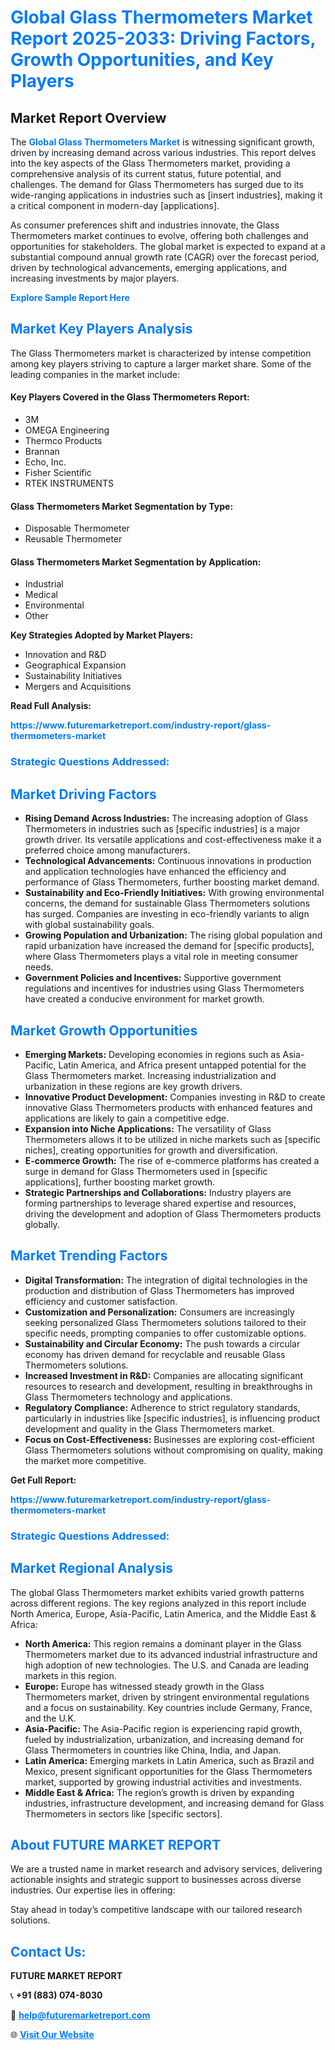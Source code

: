 <h1 style="color: #007BFF;">Global Glass Thermometers Market Report 2025-2033: Driving Factors, Growth Opportunities, and Key Players</h1>

<section id="overview">
<h2>Market Report Overview</h2>
<p>The <a href="https://www.futuremarketreport.com/industry-report/glass-thermometers-market" style="color: #007BFF; text-decoration: none;"><strong>Global Glass Thermometers Market</strong></a> is witnessing significant growth, driven by increasing demand across various industries. This report delves into the key aspects of the Glass Thermometers market, providing a comprehensive analysis of its current status, future potential, and challenges. The demand for Glass Thermometers has surged due to its wide-ranging applications in industries such as [insert industries], making it a critical component in modern-day [applications].</p>
<p>As consumer preferences shift and industries innovate, the Glass Thermometers market continues to evolve, offering both challenges and opportunities for stakeholders. The global market is expected to expand at a substantial compound annual growth rate (CAGR) over the forecast period, driven by technological advancements, emerging applications, and increasing investments by major players.</p>
</section>

<section id="overview">
<p><a href="https://www.futuremarketreport.com/request-sample/reportId=61937" style="color: #007BFF; text-decoration: none;"><strong>Explore Sample Report Here</strong></a></p>
</section>

<section id="key-players">
<h2 style="color: #007BFF;">Market Key Players Analysis</h2>
<p>The Glass Thermometers market is characterized by intense competition among key players striving to capture a larger market share. Some of the leading companies in the market include:</p>
<h4>Key Players Covered in the Glass Thermometers Report:</h4>
<ul><li>3M</li><li>OMEGA Engineering</li><li>Thermco Products</li><li>Brannan</li><li>Echo, Inc.</li><li>Fisher Scientific</li><li>RTEK INSTRUMENTS</li></ul>
<h4>Glass Thermometers Market Segmentation by Type:</h4>
<ul><li>Disposable Thermometer</li><li>Reusable Thermometer</li></ul>

<h4>Glass Thermometers Market Segmentation by Application:</h4>
<ul><li>Industrial</li><li>Medical</li><li>Environmental</li><li>Other</li></ul>
<p><strong>Key Strategies Adopted by Market Players:</strong></p>
<ul>
<li>Innovation and R&D</li>
<li>Geographical Expansion</li>
<li>Sustainability Initiatives</li>
<li>Mergers and Acquisitions</li>
</ul>
</section>

<section>
<p><strong>Read Full Analysis: </strong></p><a href="https://www.futuremarketreport.com/industry-report/glass-thermometers-market" style="color: #007BFF; text-decoration: none;"><strong>https://www.futuremarketreport.com/industry-report/glass-thermometers-market</strong></a>
<h3 style="color: #007BFF;">Strategic Questions Addressed:</h3>
</section>

<section id="driving-factors">
<h2 style="color: #007BFF;">Market Driving Factors</h2>
<ul>
<li><strong>Rising Demand Across Industries:</strong> The increasing adoption of Glass Thermometers in industries such as [specific industries] is a major growth driver. Its versatile applications and cost-effectiveness make it a preferred choice among manufacturers.</li>
<li><strong>Technological Advancements:</strong> Continuous innovations in production and application technologies have enhanced the efficiency and performance of Glass Thermometers, further boosting market demand.</li>
<li><strong>Sustainability and Eco-Friendly Initiatives:</strong> With growing environmental concerns, the demand for sustainable Glass Thermometers solutions has surged. Companies are investing in eco-friendly variants to align with global sustainability goals.</li>
<li><strong>Growing Population and Urbanization:</strong> The rising global population and rapid urbanization have increased the demand for [specific products], where Glass Thermometers plays a vital role in meeting consumer needs.</li>
<li><strong>Government Policies and Incentives:</strong> Supportive government regulations and incentives for industries using Glass Thermometers have created a conducive environment for market growth.</li>
</ul>
</section>

<section id="growth-opportunities">
<h2 style="color: #007BFF;">Market Growth Opportunities</h2>
<ul>
<li><strong>Emerging Markets:</strong> Developing economies in regions such as Asia-Pacific, Latin America, and Africa present untapped potential for the Glass Thermometers market. Increasing industrialization and urbanization in these regions are key growth drivers.</li>
<li><strong>Innovative Product Development:</strong> Companies investing in R&D to create innovative Glass Thermometers products with enhanced features and applications are likely to gain a competitive edge.</li>
<li><strong>Expansion into Niche Applications:</strong> The versatility of Glass Thermometers allows it to be utilized in niche markets such as [specific niches], creating opportunities for growth and diversification.</li>
<li><strong>E-commerce Growth:</strong> The rise of e-commerce platforms has created a surge in demand for Glass Thermometers used in [specific applications], further boosting market growth.</li>
<li><strong>Strategic Partnerships and Collaborations:</strong> Industry players are forming partnerships to leverage shared expertise and resources, driving the development and adoption of Glass Thermometers products globally.</li>
</ul>
</section>

<section id="trending-factors">
<h2 style="color: #007BFF;">Market Trending Factors</h2>
<ul>
<li><strong>Digital Transformation:</strong> The integration of digital technologies in the production and distribution of Glass Thermometers has improved efficiency and customer satisfaction.</li>
<li><strong>Customization and Personalization:</strong> Consumers are increasingly seeking personalized Glass Thermometers solutions tailored to their specific needs, prompting companies to offer customizable options.</li>
<li><strong>Sustainability and Circular Economy:</strong> The push towards a circular economy has driven demand for recyclable and reusable Glass Thermometers solutions.</li>
<li><strong>Increased Investment in R&D:</strong> Companies are allocating significant resources to research and development, resulting in breakthroughs in Glass Thermometers technology and applications.</li>
<li><strong>Regulatory Compliance:</strong> Adherence to strict regulatory standards, particularly in industries like [specific industries], is influencing product development and quality in the Glass Thermometers market.</li>
<li><strong>Focus on Cost-Effectiveness:</strong> Businesses are exploring cost-efficient Glass Thermometers solutions without compromising on quality, making the market more competitive.</li>
</ul>
</section>

<section>
<p><strong>Get Full Report: </strong></p><a href="https://www.futuremarketreport.com/industry-report/glass-thermometers-market" style="color: #007BFF; text-decoration: none;"><strong>https://www.futuremarketreport.com/industry-report/glass-thermometers-market</strong></a>
<h3 style="color: #007BFF;">Strategic Questions Addressed:</h3>
</section>


<section id="regional-analysis">
<h2 style="color: #007BFF;">Market Regional Analysis</h2>
<p>The global Glass Thermometers market exhibits varied growth patterns across different regions. The key regions analyzed in this report include North America, Europe, Asia-Pacific, Latin America, and the Middle East & Africa:</p>
<ul>
<li><strong>North America:</strong> This region remains a dominant player in the Glass Thermometers market due to its advanced industrial infrastructure and high adoption of new technologies. The U.S. and Canada are leading markets in this region.</li>
<li><strong>Europe:</strong> Europe has witnessed steady growth in the Glass Thermometers market, driven by stringent environmental regulations and a focus on sustainability. Key countries include Germany, France, and the U.K.</li>
<li><strong>Asia-Pacific:</strong> The Asia-Pacific region is experiencing rapid growth, fueled by industrialization, urbanization, and increasing demand for Glass Thermometers in countries like China, India, and Japan.</li>
<li><strong>Latin America:</strong> Emerging markets in Latin America, such as Brazil and Mexico, present significant opportunities for the Glass Thermometers market, supported by growing industrial activities and investments.</li>
<li><strong>Middle East & Africa:</strong> The region’s growth is driven by expanding industries, infrastructure development, and increasing demand for Glass Thermometers in sectors like [specific sectors].</li>
</ul>
</section>

<footer>
<h2 style="color: #007BFF;">About FUTURE MARKET REPORT</h2>
<p>We are a trusted name in market research and advisory services, delivering actionable insights and strategic support to businesses across diverse industries. Our expertise lies in offering:</p>

<p>Stay ahead in today’s competitive landscape with our tailored research solutions.</p>

<h2 style="color: #007BFF;">Contact Us:</h2>
<p><strong>FUTURE MARKET REPORT</strong></p>
<p>📞 <strong>+91 (883) 074-8030</strong></p>
<p>📧 <strong><a href="mailto:help@futuremarketreport.com" style="color: #007BFF;">help@futuremarketreport.com</a></strong></p>
<p>🌐 <strong><a href="https://www.futuremarketreport.com/" style="color: #007BFF;">Visit Our Website</a></strong></p>
</footer>